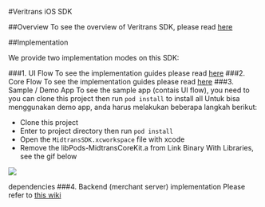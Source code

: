 #Veritrans iOS SDK

##Overview
To see the overview of Veritrans SDK, please read [here](https://github.com/veritrans/Veritrans-ios-sdk/wiki/Getting-started-with-the-Veritrans-SDK)

##Implementation

We provide two implementation modes on this SDK:

###1. UI Flow
To see the implementation guides please read [here](https://github.com/veritrans/Veritrans-ios-sdk/blob/master/MidtransKit/code_usage.md)
###2. Core Flow
To see the implementation guides please read [here](https://github.com/veritrans/Veritrans-ios-sdk/blob/master/MidtransCoreKit/code_usage.md)
###3. Sample / Demo App
To see the sample app (contais UI flow), you need to  you can clone this project then run `pod install` to install all
Untuk bisa menggunakan demo app, anda harus melakukan beberapa langkah berikut:

* Clone this project
* Enter to project directory then run `pod install`
* Open the `MidtransSDK.xcworkspace` file with xcode
* Remove the libPods-MidtransCoreKit.a from Link Binary With Libraries, see the gif below

![](http://i.giphy.com/3o7TKq2rYKO95UB9kc.gif)

dependencies
###4. Backend (merchant server) implementation
Please refer to [this wiki](https://github.com/veritrans/veritrans-android/wiki/Implementation-for-Merchant-Server)

